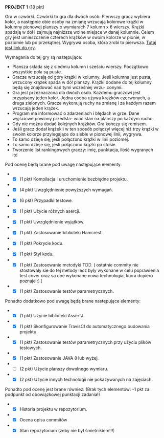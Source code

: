 **PROJEKT 1** (18 pkt)

Gra w czwórki. Czwórki to gra dla dwóch osób. Pierwszy gracz wybiera kolor, a następnie obie osoby na zmianę wrzucają kolorowe krążki w kolumny pionowej planszy o wymiarach 7 kolumn x 6 wierszy. Krążki spadają w dół i zajmują najniższe wolne miejsce w danej kolumnie. Celem gry jest umieszczenie czterech krążków w swoim kolorze w pionie, w poziomie lub
po przekątnej. Wygrywa osoba, która zrobi to pierwsza. [Tutaj jest link do gry](http://www.xlgry.pl/gry-board-card/czworki/index.htm).

Wymagania do tej gry są następujące:
- Plansza składa się z siedmiu kolumn i sześciu wierszy. Początkowo wszystkie pola są puste.
- Gracze wrzucają od góry krążki w kolumny. Jeśli kolumna jest pusta, wrzucony krążek spada
w dół planszy. Krążki dodane do tej kolumny będą się znajdować nad tymi wcześniej wrzu-
conymi.
- Gra jest przeznaczona dla dwóch osób. Każdemu graczowi jest przypisany jeden kolor. Jedna
osoba używa krążków czerwonych, a druga zielonych. Gracze wykonują ruchy na zmianę i za
każdym razem wrzucają jeden krążek.
- Program ma informować o zdarzeniach i błędach w grze. Dane wyjściowe powinny przedsta-
wiać stan na planszy po każdym ruchu.
- Gdy nie można dodać kolejnych krążków. Gra kończy się remisem.
- Jeśli gracz dodał krążek i w ten sposób połączył więcej niż trzy krążki w swoim kolorze
przylegające do siebie w pionowej linii, wygrywa.
- To samo dzieje się, jeśli połączono krążki w linii poziomej.
- To samo dzieje się, jeśli połączono krążki po stosie.
- Tworzenie list rankingowych graczy: imię, punktacja, ilość wygranych itd

Pod ocenę będą brane pod uwagę następujące elementy:
- * [x] (1 pkt) Kompilacja i uruchomienie bezbłędne projektu.
- * [x] (4 pkt) Uwzględnienie powyższych wymagań.
- * [x] (6 pkt) Przypadki testowe.
- * [x] (1 pkt) Użycie różnych asercji.
- * [x] (1 pkt) Uwzględnienie wyjątków.
- * [x] (1 pkt) Zastosowanie biblioteki Hamcrest.
- * [x] (1 pkt) Pokrycie kodu.
- * [x] (1 pkt) Styl kodu.
- * [x] (1 pkt) Zastosowanie metodyki TDD. ( ostatnie commity nie stostowaly sie do tej metody lecz byly wykonane w celu poprawienia test cover oraz sa one wykonane nowa technologia, ktora dopiero poznaje :) )
- * [x] (1 pkt) Zastosowanie testów parametrycznych.

Ponadto dodatkowo pod uwagę będą brane następujące elementy:

- * [x] (1 pkt) Użycie biblioteki AssertJ.
- * [x] (1 pkt) Skonfigurowanie TravisCI do automatycznego budowania projektu.
- * [x] (1 pkt) Zastosowanie testów parametrycznych przy użyciu plików testowych.
- * [x] (1 pkt) Zastosowanie JAVA 8 lub wyżej.
- * [ ] (2 pkt) Użycie planszy dowolnego wymiaru.
- * [x] (2 pkt) Użycie innych technologii nie pokazywanych na zajęciach.

Ponadto pod ocenę jest brane również: (Brak tych elementów: -1 pkt za
podpunkt od obowiązkowej punktacji zadania!)
- * [x] Historia projektu w repozytorium.
- * [x] Ocena opisu commitów
- * [x] Stan repozytorium (żeby nie był śmietnikiem!!!)
